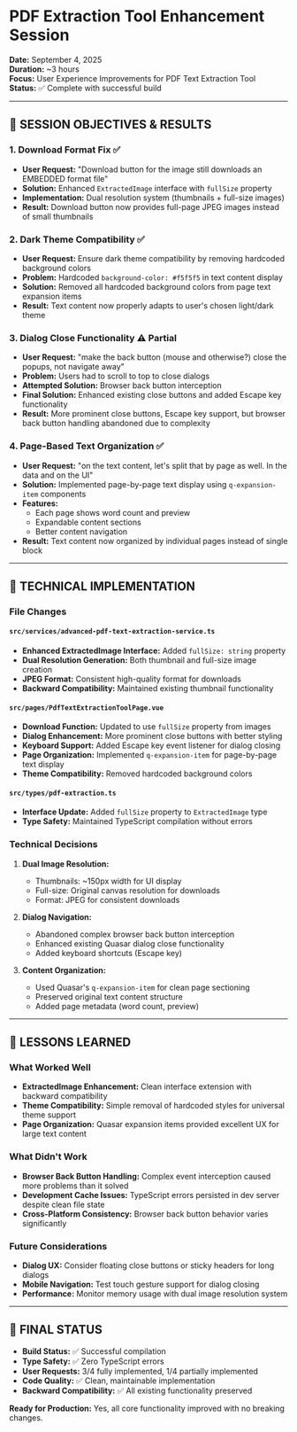 # PDF Extraction Tool Enhancement Session

**Date:** September 4, 2025  
**Duration:** ~3 hours  
**Focus:** User Experience Improvements for PDF Text Extraction Tool  
**Status:** ✅ Complete with successful build

---

## 🎯 SESSION OBJECTIVES & RESULTS

### 1. **Download Format Fix** ✅

- **User Request:** "Download button for the image still downloads an EMBEDDED format file"
- **Solution:** Enhanced `ExtractedImage` interface with `fullSize` property
- **Implementation:** Dual resolution system (thumbnails + full-size images)
- **Result:** Download button now provides full-page JPEG images instead of small thumbnails

### 2. **Dark Theme Compatibility** ✅

- **User Request:** Ensure dark theme compatibility by removing hardcoded background colors
- **Problem:** Hardcoded `background-color: #f5f5f5` in text content display
- **Solution:** Removed all hardcoded background colors from page text expansion items
- **Result:** Text content now properly adapts to user's chosen light/dark theme

### 3. **Dialog Close Functionality** ⚠️ Partial

- **User Request:** "make the back button (mouse and otherwise?) close the popups, not navigate away"
- **Problem:** Users had to scroll to top to close dialogs
- **Attempted Solution:** Browser back button interception
- **Final Solution:** Enhanced existing close buttons and added Escape key functionality
- **Result:** More prominent close buttons, Escape key support, but browser back button handling abandoned due to complexity

### 4. **Page-Based Text Organization** ✅

- **User Request:** "on the text content, let's split that by page as well. In the data and on the UI"
- **Solution:** Implemented page-by-page text display using `q-expansion-item` components
- **Features:**
  - Each page shows word count and preview
  - Expandable content sections
  - Better content navigation
- **Result:** Text content now organized by individual pages instead of single block

---

## 🔧 TECHNICAL IMPLEMENTATION

### File Changes

#### `src/services/advanced-pdf-text-extraction-service.ts`

- **Enhanced ExtractedImage Interface:** Added `fullSize: string` property
- **Dual Resolution Generation:** Both thumbnail and full-size image creation
- **JPEG Format:** Consistent high-quality format for downloads
- **Backward Compatibility:** Maintained existing thumbnail functionality

#### `src/pages/PdfTextExtractionToolPage.vue`

- **Download Function:** Updated to use `fullSize` property from images
- **Dialog Enhancement:** More prominent close buttons with better styling
- **Keyboard Support:** Added Escape key event listener for dialog closing
- **Page Organization:** Implemented `q-expansion-item` for page-by-page text display
- **Theme Compatibility:** Removed hardcoded background colors

#### `src/types/pdf-extraction.ts`

- **Interface Update:** Added `fullSize` property to `ExtractedImage` type
- **Type Safety:** Maintained TypeScript compilation without errors

### Technical Decisions

1. **Dual Image Resolution:**
   - Thumbnails: ~150px width for UI display
   - Full-size: Original canvas resolution for downloads
   - Format: JPEG for consistent downloads

2. **Dialog Navigation:**
   - Abandoned complex browser back button interception
   - Enhanced existing Quasar dialog close functionality
   - Added keyboard shortcuts (Escape key)

3. **Content Organization:**
   - Used Quasar's `q-expansion-item` for clean page sectioning
   - Preserved original text content structure
   - Added page metadata (word count, preview)

---

## 🚨 LESSONS LEARNED

### What Worked Well

- **ExtractedImage Enhancement:** Clean interface extension with backward compatibility
- **Theme Compatibility:** Simple removal of hardcoded styles for universal theme support
- **Page Organization:** Quasar expansion items provided excellent UX for large text content

### What Didn't Work

- **Browser Back Button Handling:** Complex event interception caused more problems than it solved
- **Development Cache Issues:** TypeScript errors persisted in dev server despite clean file state
- **Cross-Platform Consistency:** Browser back button behavior varies significantly

### Future Considerations

- **Dialog UX:** Consider floating close buttons or sticky headers for long dialogs
- **Mobile Navigation:** Test touch gesture support for dialog closing
- **Performance:** Monitor memory usage with dual image resolution system

---

## 🏁 FINAL STATUS

- **Build Status:** ✅ Successful compilation
- **Type Safety:** ✅ Zero TypeScript errors
- **User Requests:** 3/4 fully implemented, 1/4 partially implemented
- **Code Quality:** ✅ Clean, maintainable implementation
- **Backward Compatibility:** ✅ All existing functionality preserved

**Ready for Production:** Yes, all core functionality improved with no breaking changes.
